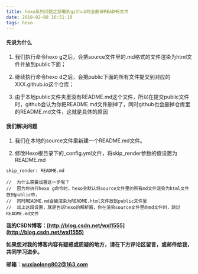 ```yaml
---
title: hexo系列问题之部署到github时会删掉README文件
date: 2018-02-08 16:51:10
tags: hexo
---
```

#### 先说为什么
1. 我们执行命令hexo g之后，会把source文件里的.md格式的文件渲染为html文件并放到public下面；
2. 继续执行命令hexo d之后，会把public下面的所有文件提交到对应的XXX.github.io这个仓库；

3. 由于本地public文件夹里没有README.md这个文件，所以在提交public文件时，github会认为你把README.md文件删掉了，同时github也会删掉仓库里的README.md文件，这就是具体的原因
#### 我们解决问题
1. 我们在本地的source文件里新建一个README.md文件。

2. 修改Hexo根目录下的_config.yml文件，将skip_render参数的值设置为README.md
```
skip_render: README.md

//  为什么需要设置这一步呢？
//  因为你执行hexo g命令时，hexo会默认将source文件里的所有md文件渲染为html文件放到public中，
//  同时README.md会被渲染为README.html文件放到public文件里
//  加上这段设置，就是告诉hexo的解析器，你在渲染source文件里的md文件时，跳过README.md文件

```

**我的CSDN博客：[http://blog.csdn.net/wxl1555](http://blog.csdn.net/wxl1555)**

**如果您对我的博客内容有疑惑或质疑的地方，请在下方评论区留言，或邮件给我，共同学习进步。**


**邮箱：wuxiaolong802@163.com**
